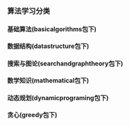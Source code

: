 ### 算法学习分类
#### 基础算法(basicalgorithms包下)
#### 数据结构(datastructure包下)
#### 搜索与图论(searchandgraphtheory包下)
#### 数学知识(mathematical包下)
#### 动态规划(dynamicprograming包下)
#### 贪心(greedy包下)